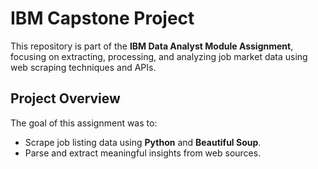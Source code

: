# IBM Capstone Project

This repository is part of the **IBM Data Analyst Module Assignment**, focusing on extracting, processing, and analyzing job market data using web scraping techniques and APIs.

## **Project Overview**
The goal of this assignment was to:
- Scrape job listing data using **Python** and **Beautiful Soup**.
- Parse and extract meaningful insights from web sources.
